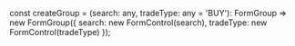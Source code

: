 const createGroup = (search: any, tradeType: any = 'BUY'): FormGroup =>
  new FormGroup({
    search: new FormControl(search),
    tradeType: new FormControl(tradeType)
  });